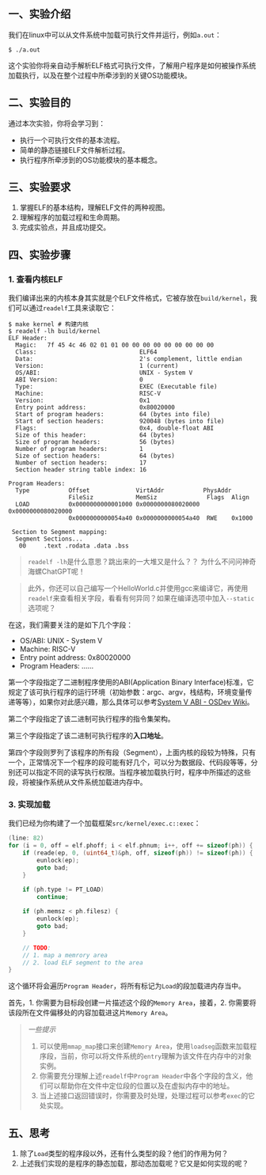 ## 一、实验介绍

我们在linux中可以从文件系统中加载可执行文件并运行，例如`a.out`：

```shell
$ ./a.out
```

这个实验你将亲自动手解析ELF格式可执行文件，了解用户程序是如何被操作系统加载执行，以及在整个过程中所牵涉到的关键OS功能模块。

## 二、实验目的

通过本次实验，你将会学习到：

- 执行一个可执行文件的基本流程。
- 简单的静态链接ELF文件解析过程。
- 执行程序所牵涉到的OS功能模块的基本概念。

## 三、实验要求

1. 掌握ELF的基本结构，理解ELF文件的两种视图。
2. 理解程序的加载过程和生命周期。
3. 完成实验点，并且成功提交。

## 四、实验步骤

### 1. 查看内核ELF

我们编译出来的内核本身其实就是个ELF文件格式，它被存放在`build/kernel`，我们可以通过`readelf`工具来读取它：

```
$ make kernel # 构建内核
$ readelf -lh build/kernel
ELF Header:
  Magic:   7f 45 4c 46 02 01 01 00 00 00 00 00 00 00 00 00 
  Class:                             ELF64
  Data:                              2's complement, little endian
  Version:                           1 (current)
  OS/ABI:                            UNIX - System V
  ABI Version:                       0
  Type:                              EXEC (Executable file)
  Machine:                           RISC-V
  Version:                           0x1
  Entry point address:               0x80020000
  Start of program headers:          64 (bytes into file)
  Start of section headers:          920048 (bytes into file)
  Flags:                             0x4, double-float ABI
  Size of this header:               64 (bytes)
  Size of program headers:           56 (bytes)
  Number of program headers:         1
  Size of section headers:           64 (bytes)
  Number of section headers:         17
  Section header string table index: 16

Program Headers:
  Type           Offset             VirtAddr           PhysAddr
                 FileSiz            MemSiz              Flags  Align
  LOAD           0x0000000000001000 0x0000000080020000 0x0000000080020000
                 0x0000000000054a40 0x0000000000054a40  RWE    0x1000

 Section to Segment mapping:
  Segment Sections...
   00     .text .rodata .data .bss 
```

> `readelf -lh`是什么意思？跳出来的一大堆又是什么？？ 为什么不问问神奇海螺ChatGPT呢！

> 此外，你还可以自己编写一个HelloWorld.c并使用gcc来编译它，再使用`readelf`来查看相关字段，看看有何异同？如果在编译选项中加入`--static`选项呢？

在这，我们需要关注的是如下几个字段：

- OS/ABI: UNIX - System V
- Machine: RISC-V
- Entry point address: 0x80020000
- Program Headers: ……

第一个字段指定了二进制程序使用的ABI(Application Binary Interface)标准，它规定了该可执行程序的运行环境（初始参数：argc、argv，栈结构，环境变量传递等等），如果你对此感兴趣，那么具体可以参考[System V ABI - OSDev Wiki](https://wiki.osdev.org/System_V_ABI)。

第二个字段指定了该二进制可执行程序的指令集架构。

第三个字段指定了该二进制可执行程序的**入口地址**。

第四个字段则罗列了该程序的所有段（Segment），上面内核的段较为特殊，只有一个，正常情况下一个程序的段可能有好几个，可以分为数据段、代码段等等，分别还可以指定不同的读写执行权限。当程序被加载执行时，程序中所描述的这些段，将被操作系统从文件系统加载进内存中。

### 3. 实现加载

我们已经为你构建了一个加载框架`src/kernel/exec.c::exec`：

```c
(line: 82)
for (i = 0, off = elf.phoff; i < elf.phnum; i++, off += sizeof(ph)) {
	if (reade(ep, 0, (uint64_t)&ph, off, sizeof(ph)) != sizeof(ph)) {
		eunlock(ep);
		goto bad;
	}

	if (ph.type != PT_LOAD)
		continue;
	
	if (ph.memsz < ph.filesz) {
		eunlock(ep);
		goto bad;
	}

	// TODO:
	// 1. map a memrory area
	// 2. load ELF segment to the area
}
```

这个循环将会遍历`Program Header`，将所有标记为`Load`的段加载进内存当中。

首先，1. 你需要为目标段创建一片描述这个段的`Memory Area`，接着，2. 你需要将该段所在文件偏移处的内容加载进这片`Memory Area`。

> *一些提示*
>
> 1. 可以使用`mmap_map`接口来创建`Memory Area`，使用`loadseg`函数来加载程序段，当前，你可以将文件系统的`entry`理解为该文件在内存中的对象实例。
> 2. 你需要充分理解上述`readelf`中`Program Header`中各个字段的含义，他们可以帮助你在文件中定位段的位置以及在虚拟内存中的地址。
> 3. 当上述接口返回错误时，你需要及时处理，处理过程可以参考`exec`的它处实现。

## 五、思考

1. 除了`Load`类型的程序段以外，还有什么类型的段？他们的作用为何？
2. 上述我们实现的是程序的静态加载，那动态加载呢？它又是如何实现的呢？